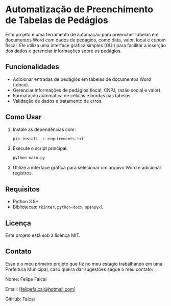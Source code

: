 # Automatização de Preenchimento de Tabelas de Pedágios

Este projeto é uma ferramenta de automação para preencher tabelas em documentos Word com dados de pedágios, como data, valor, local e cupom fiscal. Ele utiliza uma interface gráfica simples (GUI) para facilitar a inserção dos dados e gerenciar informações sobre os pedágios.

## Funcionalidades
- Adicionar entradas de pedágios em tabelas de documentos Word (.docx).
- Gerenciar informações de pedágios (local, CNPJ, razão social e valor).
- Formatação automática de células e bordas nas tabelas.
- Validação de dados e tratamento de erros.
  
## Como Usar
1. Instale as dependências com:
   ```bash
   pip install -r requirements.txt
   ```
2. Execute o script principal:
   ```bash
   python main.py
   ```
3. Utilize a interface gráfica para selecionar um arquivo Word e adicionar registros.

## Requisitos
- Python 3.8+
- Bibliotecas: `tkinter`, `python-docx`, `openpyxl`

## Licença
Este projeto está sob a licença MIT.

## Contato
Esse é o meu primeiro projeto que fiz no meu estágio trabalhando em uma Prefeitura Municipal, caso queira dar sugestões segue o meu contato:

Nome: Felipe Falcai

Email: [felipefalcai@hotmail.com]

GitHub: Falcai
